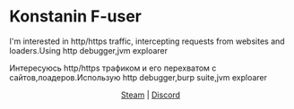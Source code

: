 <h1>Konstanin F-user</h1>
<p>I'm interested in http/https traffic, intercepting requests from websites and loaders.Using http debugger,jvm exploarer</p>

<p>Интересуюсь http/https трафиком и его перехватом с сайтов,лоадеров.Использую http debugger,burp suite,jvm exploarer</p>

<div id="url" align="center">
  <a href="https://steamcommunity.com/id/failure-/">Steam</a> | <a href="https://discord.gg/dDAdxJpaf4">Discord</a>
</div>
